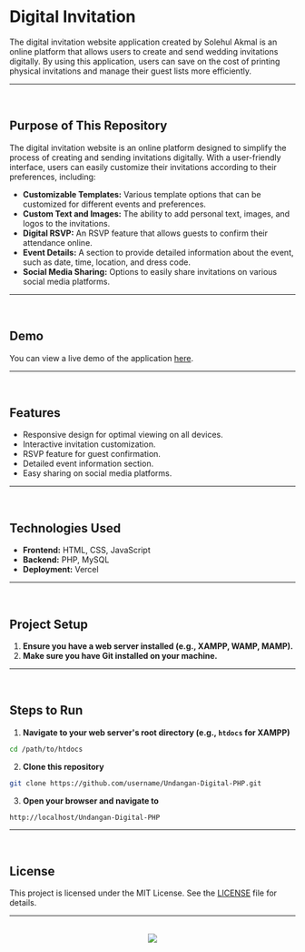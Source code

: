 # Digital Invitation

The digital invitation website application created by Solehul Akmal is an online platform that allows users to create and send wedding invitations digitally. By using this application, users can save on the cost of printing physical invitations and manage their guest lists more efficiently.

<hr><br>

## Purpose of This Repository

The digital invitation website is an online platform designed to simplify the process of creating and sending invitations digitally. With a user-friendly interface, users can easily customize their invitations according to their preferences, including:

- **Customizable Templates:** Various template options that can be customized for different events and preferences.
- **Custom Text and Images:** The ability to add personal text, images, and logos to the invitations.
- **Digital RSVP:** An RSVP feature that allows guests to confirm their attendance online.
- **Event Details:** A section to provide detailed information about the event, such as date, time, location, and dress code.
- **Social Media Sharing:** Options to easily share invitations on various social media platforms.

<hr><br>

## Demo

You can view a live demo of the application [here](https://undangan-digital-php.guanshiyinnn.com/).

<hr><br>

## Features

- Responsive design for optimal viewing on all devices.
- Interactive invitation customization.
- RSVP feature for guest confirmation.
- Detailed event information section.
- Easy sharing on social media platforms.

<hr><br>

## Technologies Used

- **Frontend:** HTML, CSS, JavaScript
- **Backend:** PHP, MySQL
- **Deployment:** Vercel

<hr><br>

## Project Setup

1. **Ensure you have a web server installed (e.g., XAMPP, WAMP, MAMP).**
2. **Make sure you have Git installed on your machine.**

<hr><br>

## Steps to Run

1. **Navigate to your web server's root directory (e.g., `htdocs` for XAMPP)**

```bash
cd /path/to/htdocs
```

2. **Clone this repository**

```bash
git clone https://github.com/username/Undangan-Digital-PHP.git
```

3. **Open your browser and navigate to**

```
http://localhost/Undangan-Digital-PHP
```

<hr><br>

## License

This project is licensed under the MIT License. See the [LICENSE](LICENSE) file for details.

<hr><br>

<div align=center>
  <a href="https://www.instagram.com/guanshiyin_/">
     <img src="https://capsule-render.vercel.app/api?type=waving&height=200&color=20:72aae3,100:cadbf5&section=footer&reversal=false&textBg=false&fontAlignY=50&descAlign=48&descAlignY=59"/>
  </a>
</div>
